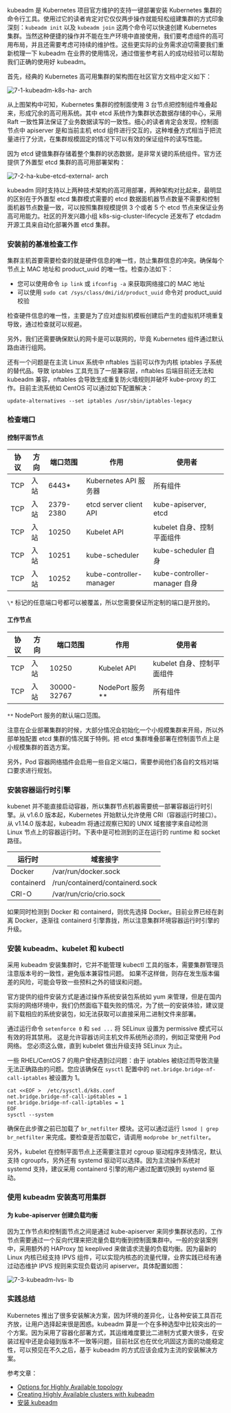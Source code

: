 kubeadm 是 Kubernetes 项目官方维护的支持一键部署安装 Kubernetes
集群的命令行工具。使用过它的读者肯定对它仅仅两步操作就能轻松组建集群的方式印象深刻：`kubeadm init` 以及 `kubeadm join`
这两个命令可以快速创建 Kubernetes
集群。当然这种便捷的操作并不能在生产环境中直接使用，我们要考虑组件的高可用布局，并且还需要考虑可持续的维护性。这些更实际的业务需求迫切需要我们重新梳理一下
kubeadm 在业界的使用情况，通过借鉴参考前人的成功经验可以帮助我们正确的使用好 kubeadm。

首先，经典的 Kubernetes 高可用集群的架构图在社区官方文档中定义如下：

![7-1-kubeadm-k8s-ha-
arch](https://images.gitbook.cn/c5131cb0-d660-11ea-8a75-23aebf65f18c)

从上图架构中可知，Kubernetes 集群的控制面使用 3 台节点把控制组件堆叠起来，形成冗余的高可用系统。其中 etcd
系统作为集群状态数据存储的中心，采用 Raft 一致性算法保证了业务数据读写的一致性。细心的读者肯定会发现，控制面节点中 apiserver 是和当前主机
etcd 组件进行交互的，这种堆叠方式相当于把流量进行了分流，在集群规模固定的情况下可以有效的保证组件的读写性能。

因为 etcd 键值集群存储着整个集群的状态数据，是非常关键的系统组件。官方还提供了外置型 etcd 集群的高可用部署架构：

![7-2-ha-kube-etcd-external-
arch](https://images.gitbook.cn/4a5db0c0-d660-11ea-aefa-4fa1d18dcf14)

kubeadm 同时支持以上两种技术架构的高可用部署，两种架构对比起来，最明显的区别在于外置型 etcd 集群模式需要的 etcd
数据面机器节点数量不需要和控制面机器节点数量一致，可以按照集群规模提供 3 个或者 5 个 etcd 节点来保证业务高可用能力。社区的开发兴趣小组
k8s-sig-cluster-lifecycle 还发布了 etcdadm 开源工具来自动化部署外置 etcd 集群。

### 安装前的基准检查工作

集群主机首要需要检查的就是硬件信息的唯一性，防止集群信息的冲突。确保每个节点上 MAC 地址和 product_uuid 的唯一性。检查办法如下：

  * 您可以使用命令 `ip link` 或 `ifconfig -a` 来获取网络接口的 MAC 地址
  * 可以使用 `sudo cat /sys/class/dmi/id/product_uuid` 命令对 product_uuid 校验

检查硬件信息的唯一性，主要是为了应对虚拟机模板创建后产生的虚拟机环境重复导致，通过检查就可以规避。

另外，我们还需要确保默认的网卡是可以联网的，毕竟 Kubernetes 组件通过默认路由进行组网。

还有一个问题是在主流 Linux 系统中 nftables 当前可以作为内核 iptables 子系统的替代品。导致 iptables
工具充当了一层兼容层，nftables 后端目前还无法和 kubeadm 兼容，nftables 会导致生成重复防火墙规则并破坏 kube-proxy
的工作。目前主流系统如 CentOS 可以通过如下配置解决：

    
    
    update-alternatives --set iptables /usr/sbin/iptables-legacy
    

### 检查端口

#### **控制平面节点**

协议 | 方向 | 端口范围 | 作用 | 使用者  
---|---|---|---|---  
TCP | 入站 | 6443* | Kubernetes API 服务器 | 所有组件  
TCP | 入站 | 2379-2380 | etcd server client API | kube-apiserver, etcd  
TCP | 入站 | 10250 | Kubelet API | kubelet 自身、控制平面组件  
TCP | 入站 | 10251 | kube-scheduler | kube-scheduler 自身  
TCP | 入站 | 10252 | kube-controller-manager | kube-controller-manager 自身  
  
`\*` 标记的任意端口号都可以被覆盖，所以您需要保证所定制的端口是开放的。

#### **工作节点**

协议 | 方向 | 端口范围 | 作用 | 使用者  
---|---|---|---|---  
TCP | 入站 | 10250 | Kubelet API | kubelet 自身、控制平面组件  
TCP | 入站 | 30000-32767 | NodePort 服务** | 所有组件  
  
`**` NodePort 服务的默认端口范围。

注意在企业部署集群的时候，大部分情况会初始化一个小规模集群来开局，所以外部单独配置 etcd 集群的情况属于特例。把 etcd
集群堆叠部署在控制面节点上是小规模集群的首选方案。

另外，Pod 容器网络插件会启用一些自定义端口，需要参阅他们各自的文档对端口要求进行规划。

### 安装容器运行时引擎

kubenet 并不能直接启动容器，所以集群节点机器需要统一部署容器运行时引擎。从 v1.6.0 版本起，Kubernetes 开始默认允许使用
CRI（容器运行时接口）。从 v1.14.0 版本起，kubeadm 将通过观察已知的 UNIX 域套接字来自动检测 Linux
节点上的容器运行时。下表中是可检测到的正在运行的 runtime 和 socket 路径。

**运行时** | **域套接字**  
---|---  
Docker | /var/run/docker.sock  
containerd | /run/containerd/containerd.sock  
CRI-O | /var/run/crio/crio.sock  
  
如果同时检测到 Docker 和 containerd，则优先选择 Docker。目前业界已经在剥离 Docker，逐渐往 containerd
引擎靠拢，所以注意集群环境容器运行时引擎的升级。

### 安装 kubeadm、kubelet 和 kubectl

采用 kubeadm 安装集群时，它并不能管理 kubectl 工具的版本，需要集群管理员注意版本号的一致性，避免版本兼容性问题。
如果不这样做，则存在发生版本偏差的风险，可能会导致一些预料之外的错误和问题。

官方提供的组件安装方式是通过操作系统安装包系统如 yum
来管理，但是在国内实际的网络环境中，我们仍然面临下载失败的情况，为了统一的安装体验，建议提前下载相应的系统安装包，如无法获取可以直接采用二进制文件来部署。

通过运行命令 `setenforce 0` 和 `sed ...` 将 SELinux 设置为 permissive 模式可以有效的将其禁用。
这是允许容器访问主机文件系统所必须的，例如正常使用 Pod 网络。 您必须这么做，直到 kubelet 做出升级支持 SELinux 为止。

一些 RHEL/CentOS 7 的用户曾经遇到过问题：由于 iptables 被绕过而导致流量无法正确路由的问题。您应该确保在 `sysctl` 配置中的
`net.bridge.bridge-nf-call-iptables` 被设置为 1。

    
    
    cat <<EOF >  /etc/sysctl.d/k8s.conf
    net.bridge.bridge-nf-call-ip6tables = 1
    net.bridge.bridge-nf-call-iptables = 1
    EOF
    sysctl --system
    

确保在此步骤之前已加载了 `br_netfilter` 模块。这可以通过运行 `lsmod | grep br_netfilter`
来完成。要检查是否加载它，请调用 `modprobe br_netfilter`。

另外，kubelet 在控制平面节点上还需要注意对 cgroup 驱动程序支持情况，默认支持 cgroupfs，另外还有 systemd
驱动可以选择。因为主流操作系统对 systemd 支持，建议采用 containerd 引擎的用户通过配置切换到 systemd 驱动。

### 使用 kubeadm 安装高可用集群

#### **为 kube-apiserver 创建负载均衡**

因为工作节点和控制面节点之间是通过 kube-apiserver
来同步集群状态的，工作节点需要通过一个反向代理来把流量负载均衡到控制面集群中。一般的安装案例中，采用额外的 HAProxy 加 keeplived
来做请求流量的负载均衡。因为最新的 Linux 内核已经支持 IPVS 组件，可以实现内核态的流量代理，业界实践已经有通过动态维护 IPVS
规则来实现负载访问 apiserver。具体配置如图：

![7-3-kubeadm-lvs-
lb](https://images.gitbook.cn/aa990160-d660-11ea-8a86-ed86f9ad27de)

### 实践总结

Kubernetes 推出了很多安装解决方案，因为环境的差异化，让各种安装工具百花齐放，让用户选择起来很是困惑。kubeadm
算是一个在多种选型中比较突出的一个方案。因为采用了容器化部署方式，其运维难度要比二进制方式要大很多，在安装过程中还是会碰到版本不一致等问题，目前社区也在优化巩固这方面的功能稳定性，可以预见在不久之后，基于
kubeadm 的方式应该会成为主流的安装解决方案。

参考文章：

  * [Options for Highly Available topology](https://kubernetes.io/docs/setup/production-environment/tools/kubeadm/ha-topology/)
  * [Creating Highly Available clusters with kubeadm](https://kubernetes.io/docs/setup/production-environment/tools/kubeadm/high-availability/)
  * [安装 kubeadm](https://kubernetes.io/zh/docs/setup/production-environment/tools/kubeadm/install-kubeadm/)

